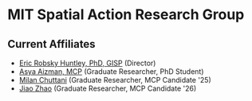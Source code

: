 # MIT Spatial Action Research Group

## Current Affiliates

+ [Eric Robsky Huntley, PhD, GISP](https://github.com/ericrobskyhuntley) (Director)
+ [Asya Aizman, MCP](https://github.com/anastasia) (Graduate Researcher, PhD Student)
+ [Milan Chuttani](https://github.com/mchuttani18) (Graduate Researcher, MCP Candidate '25)
+ [Jiao Zhao](https://github.com/Jiaoz17) (Graduate Researcher, MCP Candidate '26)
